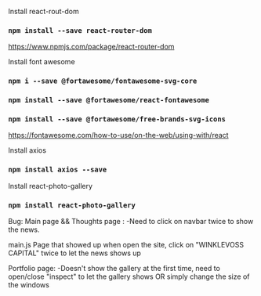 Install react-rout-dom
### `npm install --save react-router-dom`
https://www.npmjs.com/package/react-router-dom

Install font awesome
### `npm i --save @fortawesome/fontawesome-svg-core`
### `npm install --save @fortawesome/react-fontawesome`
### `npm install --save @fortawesome/free-brands-svg-icons`
https://fontawesome.com/how-to-use/on-the-web/using-with/react


Install axios
### `npm install axios --save`

Install react-photo-gallery
### `npm install react-photo-gallery`


Bug:
Main page && Thoughts page : 
-Need to click on navbar twice to show the news.

main.js 
Page that showed up when open the site, click on "WINKLEVOSS CAPITAL" twice to let the news shows up


Portfolio page:
-Doesn't show the gallery at the first time, need to open/close "inspect" to let the gallery shows OR simply change the size of the windows


